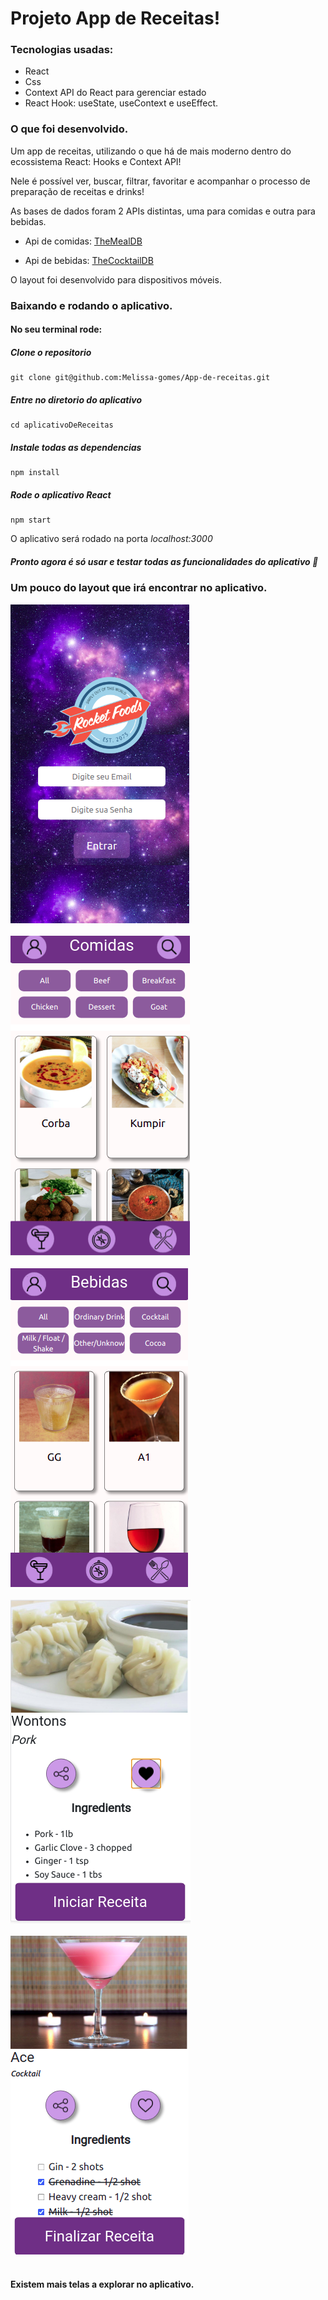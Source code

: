 # Projeto App de Receitas!


### Tecnologias usadas:

* React
* Css
* Context API do React para gerenciar estado
* React Hook: useState, useContext e useEffect.


### O que foi desenvolvido.

Um app de receitas, utilizando o que há de mais moderno dentro do ecossistema React: Hooks e Context API!

Nele é possível ver, buscar, filtrar, favoritar e acompanhar o processo de preparação de receitas e drinks!

As bases de dados foram 2 APIs distintas, uma para comidas e outra para bebidas.

  * Api de comidas: [TheMealDB](https://www.themealdb.com/)

  * Api de bebidas: [TheCocktailDB](https://www.thecocktaildb.com/api.php)

O layout foi desenvolvido para dispositivos móveis.

### Baixando e rodando o aplicativo.

#### No seu terminal rode:

<h5>Clone o repositorio</h5>

```
git clone git@github.com:Melissa-gomes/App-de-receitas.git
```

<h5>Entre no diretorio do aplicativo</h5>

```
cd aplicativoDeReceitas
```

<h5>Instale todas as dependencias</h5>

```
npm install 
```

<h5>Rode o aplicativo React</h5>

```
npm start
```

O aplicativo será rodado na porta *localhost:3000*

<h5>Pronto agora é só usar e testar todas as funcionalidades do aplicativo 🚀</h5>


### Um pouco do layout que irá encontrar no aplicativo.

<img alt="login" src='./login.png' />
<br>
<br>

<img alt="todas as comidas" src='./allFods.png' />
<br>
<br>

<img alt="todas as bebidas" src='./allDrinks.png' />
<br>
<br>

<img alt="detalhes de uma receita" src='./detailFood.png' />
<br>
<br>

<img alt="preparação de uma receita" src='./prepDrink.png'>
<br>
<br>

<h4>Existem mais telas a explorar no aplicativo.</h4>
